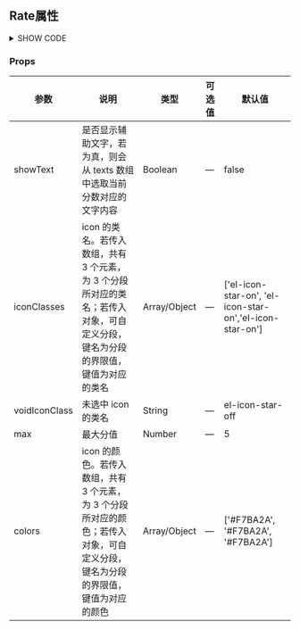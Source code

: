 ## Rate属性

<details>
<summary>SHOW CODE</summary>

```html
 <bee-rate v-model="form"></bee-rate>

<script>

export default {
    data() {
      return {
        form: 4,
        
      };
    }
}
</script>
```

</details>

### Props

| 参数            | 说明                                                                    | 类型           | 可选值 | 默认值                                                      |
|---------------|-----------------------------------------------------------------------|--------------|-----|----------------------------------------------------------|
| showText      | 是否显示辅助文字，若为真，则会从 texts 数组中选取当前分数对应的文字内容                               | Boolean      | —   | false                                                    |
| iconClasses   | icon 的类名。若传入数组，共有 3 个元素，为 3 个分段所对应的类名；若传入对象，可自定义分段，键名为分段的界限值，键值为对应的类名 | Array/Object | —   | ['el-icon-star-on', 'el-icon-star-on','el-icon-star-on'] |
| voidIconClass | 未选中 icon 的类名                                                          | String       | —   | el-icon-star-off                                         |
| max           | 最大分值                                                                  | Number       | —   | 5                                                        |
| colors        | icon 的颜色。若传入数组，共有 3 个元素，为 3 个分段所对应的颜色；若传入对象，可自定义分段，键名为分段的界限值，键值为对应的颜色 | Array/Object | —   | ['#F7BA2A', '#F7BA2A', '#F7BA2A']                        |

